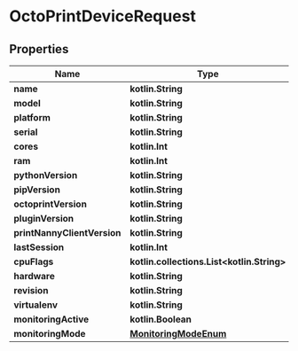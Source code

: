 
# OctoPrintDeviceRequest

## Properties
Name | Type | Description | Notes
------------ | ------------- | ------------- | -------------
**name** | **kotlin.String** |  | 
**model** | **kotlin.String** |  | 
**platform** | **kotlin.String** |  | 
**serial** | **kotlin.String** |  | 
**cores** | **kotlin.Int** |  | 
**ram** | **kotlin.Int** |  | 
**pythonVersion** | **kotlin.String** |  | 
**pipVersion** | **kotlin.String** |  | 
**octoprintVersion** | **kotlin.String** |  | 
**pluginVersion** | **kotlin.String** |  | 
**printNannyClientVersion** | **kotlin.String** |  | 
**lastSession** | **kotlin.Int** |  |  [optional]
**cpuFlags** | **kotlin.collections.List&lt;kotlin.String&gt;** |  |  [optional]
**hardware** | **kotlin.String** |  |  [optional]
**revision** | **kotlin.String** |  |  [optional]
**virtualenv** | **kotlin.String** |  |  [optional]
**monitoringActive** | **kotlin.Boolean** |  |  [optional]
**monitoringMode** | [**MonitoringModeEnum**](MonitoringModeEnum.md) |  |  [optional]



